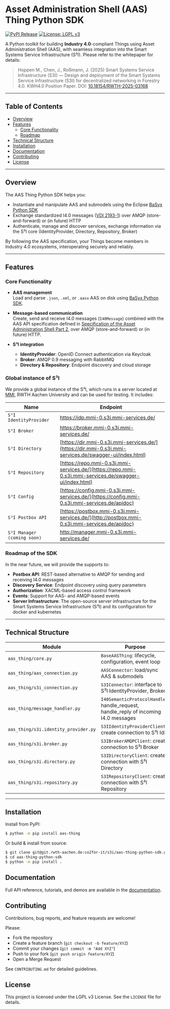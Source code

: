 # Asset Administration Shell (AAS) Thing Python SDK  

[![PyPI Release](https://img.shields.io/badge/pypi-v1.0.0_-orange)](https://pypi.org/project/fml40-reference-implementation/)  [![License: LGPL v3](https://img.shields.io/badge/License-LGPLv3%20-blue.svg)](https://www.gnu.org/licenses/lgpl-3.0.html)

A Python toolkit for building **Industry 4.0**-compliant Things using Asset Administration Shell (AAS), with seamless integration into the Smart Systems Service Infrastructure (S³I). 
Please refer to the whitepaper for details:

> Hoppen M., Chen, J., Roßmann, J. (2025) Smart Systems Service Infrastructure (S3I) — Design and deployment of the Smart Systems Service Infrastructure (S3I) for decentralized networking in Forestry 4.0. KWH4.0 Position Paper. DOI: [10.18154/RWTH-2025-03168](https://doi.org/10.18154/RWTH-2025-03168) 

---

## Table of Contents

- [Overview](#overview)  
- [Features](#features)  
  - [Core Functionality](#core-functionality)  
  - [Roadmap](#roadmap) 
- [Technical Structure](#technical-structure)  
- [Installation](#installation)  
- [Documentation](#documentation)  
- [Contributing](#contributing)  
- [License](#license)  

---

## Overview

The AAS Thing Python SDK helps you:

- Instantiate and manipulate AAS and submodels using the Eclipse [BaSyx Python SDK](https://github.com/eclipse-basyx/basyx-python-sdk)
- Exchange standardized I4.0 messages ([VDI 2193-1](https://www.vdi.de/fileadmin/pages/vdi_de/redakteure/richtlinien/inhaltsverzeichnisse/3134409.pdf)) over AMQP (store-and-forward) or (in future) HTTP  
- Authenticate, manage and discover services, exchange information via the S³I core (IdentityProvider, Directory, Repository, Broker)  

By following the AAS specification, your Things become members in Industry 4.0 ecosystems, interoperating securely and reliably.

---

## Features

### Core Functionality

- **AAS management**  
  Load and parse `.json`, `.xml`, or `.aasx` AAS on disk using [BaSyx Python SDK](https://github.com/eclipse-basyx/basyx-python-sdk).

- **Message-based communication**  
  Create, send and receive I4.0 messages (`I40Message`) combined with the AAS API specification defined in [Specification of the Asset Administration Shell Part 2](https://industrialdigitaltwin.org/en/content-hub/aasspecifications/specification-of-the-asset-administration-shell-part-2-application-programming-interfaces-idta-number-01002-3-0-4), over AMQP (store-and-forward) or (in future) HTTP.


- **S³I integration**  
  - **IdentityProvider**: OpenID Connect authentication via Keycloak  
  - **Broker**: AMQP 0.9 messaging with RabbitMQ  
  - **Directory & Repository**: Endpoint discovery and cloud storage  

### Global instance of S³I
  We provide a global instance of the S³I, which runs in a server located at [MMI](https://www.mmi.rwth-aachen.de/), RWTH Aachen University and can be used for testing. It includes:

| Name                        | Endpoint                                                                                                 |
|-----------------------------|---------------------------------------------------------------------------------------------------------|
| `S³I IdentityProvider`      | https://idp.mmi-0.s3i.mmi-services.de/                                                                  |
| `S³I Broker`                | https://broker.mmi-0.s3i.mmi-services.de/                                                                |
| `S³I Directory`             | [https://dir.mmi-0.s3i.mmi-services.de/](https://dir.mmi-0.s3i.mmi-services.de/swagger-ui/index.html)   | 
| `S³I Repository`            | [https://repo.mmi-0.s3i.mmi-services.de/](https://repo.mmi-0.s3i.mmi-services.de/swagger-ui/index.html) |
| `S³I Config`                | [https://config.mmi-0.s3i.mmi-services.de/](https://config.mmi-0.s3i.mmi-services.de/apidoc)            |
| `S³I Postbox API`           | [https://postbox.mmi-0.s3i.mmi-services.de/](http://postbox.mmi-0.s3i.mmi-services.de/apidoc)           |	
| `S³I Manager (coming soon)` | http://manager.mmi-0.s3i.mmi-services.de/                                                               |	

### Roadmap of the SDK
In the near future, we will provide the supports to: 
- **Postbox API**: REST-based alternative to AMQP for sending and receiving I4.0 messages
- **Discovery Service**: Endpoint discovery using query parameters
- **Authorization**: XACML-based access control framework 
- **Events**: Support for AAS- and AMQP-based events
- **Server Infrastructure**: The open-source server infrastructure for the Smart Systems Service Infrastructure (S³I) and its configuration for docker and kubernetes

---

## Technical Structure

| Module                               | Purpose                                                                              |
|--------------------------------------|--------------------------------------------------------------------------------------|
| `aas_thing/core.py`                  | `BaseAASThing`: lifecycle, configuration, event loop                                 |
| `aas_thing/aas_connection.py`        | `AASConnector`: load/sync AAS & submodels                                            |
| `aas_thing/s3i_connection.py`        | `S3IConnector`: interface to S³I IdentityProvider, Broker                            | 
| `aas_thing/message_handler.py`       | `I40SemanticProtocolHandler`: handle_request, handle_reply of incoming I4.0 messages |
| `aas_thing/s3i.identity_provider.py` | `S3IIdentityProviderClient`: create connection to S³I IdP                            |
| `aas_thing/s3i.broker.py`            | `S3IBrokerAMQPClient`: create connection to S³I Broker                               |
| `aas_thing/s3i.directory.py`         | `S3IDirectoryClient`: create connection with S³I Directory                           |
| `aas_thing/s3i.repository.py`        | `S3IRepositoryClient`: create connection with S³I Repository                         |

---

## Installation

Install from PyPI:

```bash
$ python -m pip install aas-thing
```

Or build & install from source:

```bash
$ git clone git@git.rwth-aachen.de:co2for-it/s3i/aas-thing-python-sdk.git
$ cd aas-thing-python-sdk
$ python -m pip install .
```

## Documentation
Full API reference, tutorials, and demos are available in the [documentation](https://co2for-it.pages.rwth-aachen.de/s3i/aas-thing-python-sdk/).

## Contributing
Contributions, bug reports, and feature requests are welcome! 

Please:

- Fork the repository
- Create a feature branch (``git checkout -b feature/XYZ``)
- Commit your changes (``git commit -m "Add XYZ"``)
- Push to your fork (``git push origin feature/XYZ``)
- Open a Merge Request

See ``CONTRIBUTING.md`` for detailed guidelines.

## License
This project is licensed under the LGPL v3 License. See the ``LICENSE`` file for details.